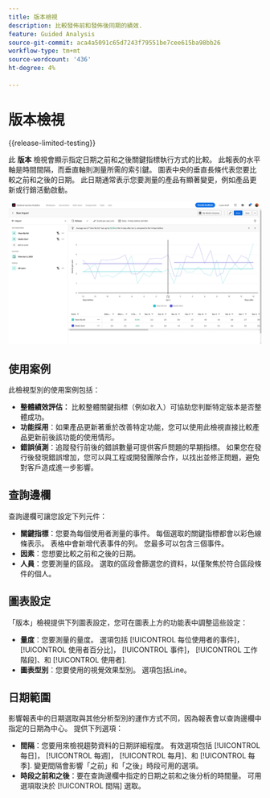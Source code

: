 ```yaml
---
title: 版本檢視
description: 比較發佈前和發佈後同期的績效.
feature: Guided Analysis
source-git-commit: aca4a5091c65d7243f79551be7cee615ba98bb26
workflow-type: tm+mt
source-wordcount: '436'
ht-degree: 4%

---
```


# 版本檢視

{{release-limited-testing}}

此 **版本** 檢視會顯示指定日期之前和之後關鍵指標執行方式的比較。 此報表的水平軸是時間間隔，而垂直軸則測量所需的索引鍵。 圖表中央的垂直長條代表您要比較之前和之後的日期。 此日期通常表示您要測量的產品有顯著變更，例如產品更新或行銷活動啟動。

![版本](../assets/release.png)

## 使用案例

此檢視型別的使用案例包括：

* **整體績效評估：** 比較整體關鍵指標（例如收入）可協助您判斷特定版本是否整體成功。
* **功能採用**：如果產品更新著重於改善特定功能，您可以使用此檢視直接比較產品更新前後該功能的使用情形。
* **錯誤偵測**：追蹤發行前後的錯誤數量可提供客戶問題的早期指標。 如果您在發行後發現錯誤增加，您可以與工程或開發團隊合作，以找出並修正問題，避免對客戶造成進一步影響。

## 查詢邊欄

查詢邊欄可讓您設定下列元件：

* **關鍵指標**：您要為每個使用者測量的事件。 每個選取的關鍵指標都會以彩色線條表示。 表格中會新增代表事件的列。 您最多可以包含三個事件。
* **因素**：您想要比較之前和之後的日期。
* **人員**：您要測量的區段。 選取的區段會篩選您的資料，以僅聚焦於符合區段條件的個人。

## 圖表設定

「版本」檢視提供下列圖表設定，您可在圖表上方的功能表中調整這些設定：

* **量度**：您要測量的量度。 選項包括 [!UICONTROL 每位使用者的事件]， [!UICONTROL 使用者百分比]， [!UICONTROL 事件]， [!UICONTROL 工作階段]、和 [!UICONTROL 使用者].
* **圖表型別**：您要使用的視覺效果型別。 選項包括Line。

## 日期範圍

影響報表中的日期選取與其他分析型別的運作方式不同，因為報表會以查詢邊欄中指定的日期為中心。 提供下列選項：

* **間隔**：您要用來檢視趨勢資料的日期詳細程度。 有效選項包括 [!UICONTROL 每日]， [!UICONTROL 每週]， [!UICONTROL 每月]、和 [!UICONTROL 每季]. 變更間隔會影響「之前」和「之後」時段可用的選項。
* **時段之前和之後**：要在查詢邊欄中指定的日期之前和之後分析的時間量。 可用選項取決於 [!UICONTROL 間隔] 選取。
